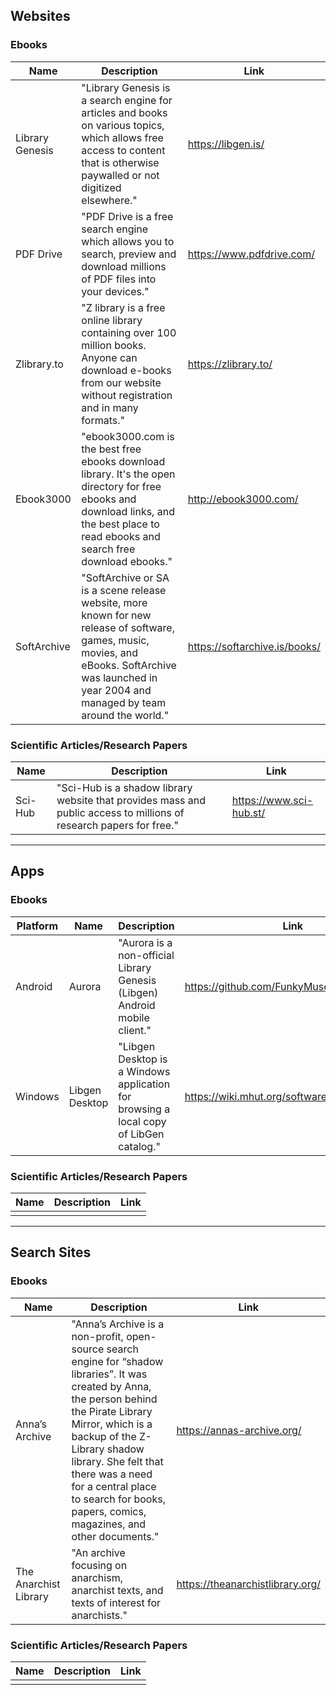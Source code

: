 ## Websites

### Ebooks
|Name|Description|Link|
|-|-|-|
|Library Genesis|"Library Genesis is a search engine for articles and books on various topics, which allows free access to content that is otherwise paywalled or not digitized elsewhere."|https://libgen.is/|
|PDF Drive|"PDF Drive is a free search engine which allows you to search, preview and download millions of PDF files into your devices."|https://www.pdfdrive.com/|
|Zlibrary.to|"Z library is a free online library containing over 100 million books. Anyone can download e-books from our website without registration and in many formats."|https://zlibrary.to/|
|Ebook3000|"ebook3000.com is the best free ebooks download library. It's the open directory for free ebooks and download links, and the best place to read ebooks and search free download ebooks."|http://ebook3000.com/|
|SoftArchive|"SoftArchive or SA is a scene release website, more known for new release of software, games, music, movies, and eBooks. SoftArchive was launched in year 2004 and managed by team around the world."|https://softarchive.is/books/|

### Scientific Articles/Research Papers
|Name|Description|Link|
|-|-|-|
|Sci-Hub|"Sci-Hub is a shadow library website that provides mass and public access to millions of research papers for free."|https://www.sci-hub.st/|

---

## Apps

### Ebooks
|Platform|Name|Description|Link|
|-|-|-|-|
|Android|Aurora|"Aurora is a non-official Library Genesis (Libgen) Android mobile client."|https://github.com/FunkyMuse/Aurora|
|Windows|Libgen Desktop|"Libgen Desktop is a Windows application for browsing a local copy of LibGen catalog."|https://wiki.mhut.org/software:libgen_desktop|

### Scientific Articles/Research Papers
|Name|Description|Link|
|-|-|-|
||||

---

## Search Sites

### Ebooks
|Name|Description|Link|
|-|-|-|
|Anna’s Archive|"Anna’s Archive is a non-profit, open-source search engine for “shadow libraries”. It was created by Anna, the person behind the Pirate Library Mirror, which is a backup of the Z-Library shadow library. She felt that there was a need for a central place to search for books, papers, comics, magazines, and other documents."|https://annas-archive.org/|
|The Anarchist Library|"An archive focusing on anarchism, anarchist texts, and texts of interest for anarchists."|https://theanarchistlibrary.org/|

### Scientific Articles/Research Papers
|Name|Description|Link|
|-|-|-|
||||
